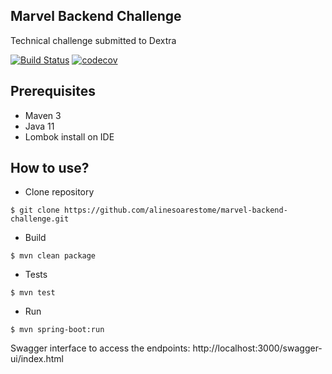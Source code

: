 ## Marvel Backend Challenge

Technical challenge submitted to Dextra

[![Build Status](https://travis-ci.org/alinesoarestome/marvel-backend-challenge.svg?branch=develop)](https://travis-ci.org/alinesoarestome/marvel-backend-challenge) [![codecov](https://codecov.io/gh/alinesoarestome/marvel-backend-challenge/branch/develop/graph/badge.svg?token=XK3Df60hsS)](https://codecov.io/gh/alinesoarestome/marvel-backend-challenge)

## Prerequisites
  - Maven 3
  - Java 11
  - Lombok install on IDE
 
## How to use?

 - Clone repository
  ```
  $ git clone https://github.com/alinesoarestome/marvel-backend-challenge.git
  ```
  - Build
  ```
  $ mvn clean package
  ```
  - Tests
  ```
  $ mvn test
  ```
  - Run
  ```
  $ mvn spring-boot:run
  ```
Swagger interface to access the endpoints: http://localhost:3000/swagger-ui/index.html
